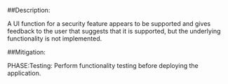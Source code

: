 ##Description:

A UI function for a security feature appears to be supported and gives feedback to the user that suggests that it is supported, but the underlying functionality is not implemented.



##Mitigation:


PHASE:Testing:
Perform functionality testing before deploying the application.

